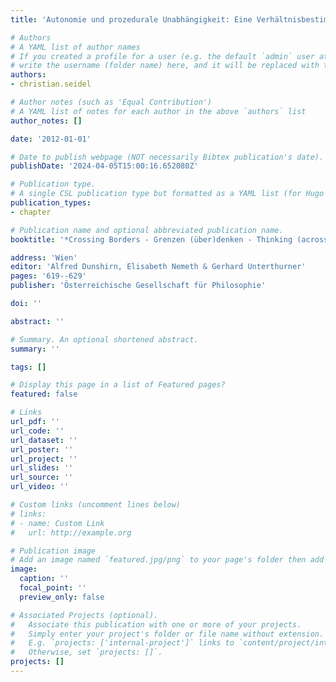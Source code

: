 ```yaml
---
title: 'Autonomie und prozedurale Unabhängigkeit: Eine Verhältnisbestimmung anhand der Debatte um Menschenwürde (Autonomy and procedural independence: A definition of the relationship based on the debate about human dignity)'

# Authors
# A YAML list of author names
# If you created a profile for a user (e.g. the default `admin` user at `content/authors/admin/`), 
# write the username (folder name) here, and it will be replaced with their full name and linked to their profile.
authors:
- christian.seidel

# Author notes (such as 'Equal Contribution')
# A YAML list of notes for each author in the above `authors` list
author_notes: []

date: '2012-01-01'

# Date to publish webpage (NOT necessarily Bibtex publication's date).
publishDate: '2024-04-05T15:00:16.652080Z'

# Publication type.
# A single CSL publication type but formatted as a YAML list (for Hugo requirements).
publication_types:
- chapter

# Publication name and optional abbreviated publication name.
booktitle: '*Crossing Borders - Grenzen (über)denken - Thinking (across) Boundaries. Beiträge zum 9. Kongress der Österreichischen Gesellschaft für Philosophie*'

address: 'Wien'
editor: 'Alfred Dunshirn, Elisabeth Nemeth & Gerhard Unterthurner'
pages: '619--629'
publisher: 'Österreichische Gesellschaft für Philosophie'

doi: ''

abstract: ''

# Summary. An optional shortened abstract.
summary: ''

tags: []

# Display this page in a list of Featured pages?
featured: false

# Links
url_pdf: ''
url_code: ''
url_dataset: ''
url_poster: ''
url_project: ''
url_slides: ''
url_source: ''
url_video: ''

# Custom links (uncomment lines below)
# links:
# - name: Custom Link
#   url: http://example.org

# Publication image
# Add an image named `featured.jpg/png` to your page's folder then add a caption below.
image:
  caption: ''
  focal_point: ''
  preview_only: false

# Associated Projects (optional).
#   Associate this publication with one or more of your projects.
#   Simply enter your project's folder or file name without extension.
#   E.g. `projects: ['internal-project']` links to `content/project/internal-project/index.md`.
#   Otherwise, set `projects: []`.
projects: []
---
```


<!--- Add the **full text** or **supplementary notes** for the publication here using Markdown formatting. --->
